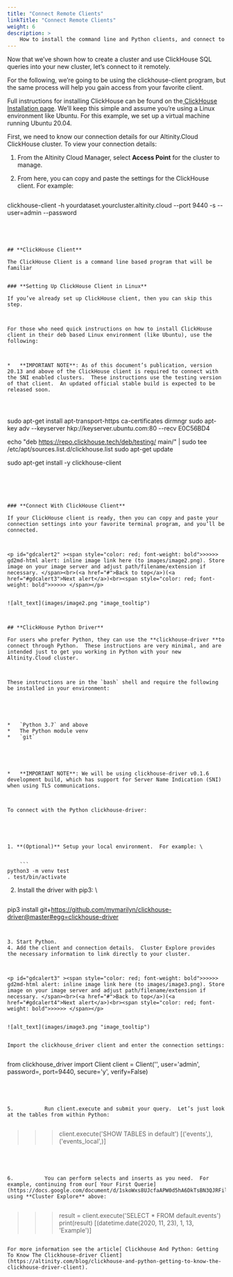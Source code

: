 ```yaml
---
title: "Connect Remote Clients"
linkTitle: "Connect Remote Clients"
weight: 6
description: >
    How to install the command line and Python clients, and connect to your Altinity.Cloud ClickHouse Cluster.
---
```


Now that we’ve shown how to create a cluster and use ClickHouse SQL queries into your new cluster, let’s connect to it remotely.

 

For the following, we’re going to be using the clickhouse-client program, but the same process will help you gain access from your favorite client.

 

Full instructions for installing ClickHouse can be found on the[ ClickHouse Installation page](https://clickhouse.tech/docs/en/getting-started/install/).  We’ll keep this simple and assume you’re using a Linux environment like Ubuntu.  For this example, we set up a virtual machine running Ubuntu 20.04.

 

First, we need to know our connection details for our Altinity.Cloud ClickHouse cluster.  To view your connection details:

 



1. From the Altinity Cloud Manager, select **Access Point** for the cluster to manage.
2. From here, you can copy and paste the settings for the ClickHouse client.  For example: 

    ```
clickhouse-client -h yourdataset.yourcluster.altinity.cloud --port 9440 -s --user=admin --password
```




## **ClickHouse Client**

The ClickHouse Client is a command line based program that will be familiar 


### **Setting Up ClickHouse Client in Linux**

If you’ve already set up ClickHouse client, then you can skip this step.

 

For those who need quick instructions on how to install ClickHouse client in their deb based Linux environment (like Ubuntu), use the following:



*   **IMPORTANT NOTE**: As of this document’s publication, version 20.13 and above of the ClickHouse client is required to connect with the SNI enabled clusters.  These instructions use the testing version of that client.  An updated official stable build is expected to be released soon.

 


```
sudo apt-get install apt-transport-https ca-certificates dirmngr
sudo apt-key adv --keyserver hkp://keyserver.ubuntu.com:80 --recv E0C56BD4
 
echo "deb https://repo.clickhouse.tech/deb/testing/ main/" | sudo tee \
    /etc/apt/sources.list.d/clickhouse.list
sudo apt-get update
 
sudo apt-get install -y clickhouse-client
```


 


### **Connect With ClickHouse Client**

If your ClickHouse client is ready, then you can copy and paste your connection settings into your favorite terminal program, and you’ll be connected.



<p id="gdcalert2" ><span style="color: red; font-weight: bold">>>>>>  gd2md-html alert: inline image link here (to images/image2.png). Store image on your image server and adjust path/filename/extension if necessary. </span><br>(<a href="#">Back to top</a>)(<a href="#gdcalert3">Next alert</a>)<br><span style="color: red; font-weight: bold">>>>>> </span></p>


![alt_text](images/image2.png "image_tooltip")



## **ClickHouse Python Driver**

For users who prefer Python, they can use the **clickhouse-driver **to connect through Python.  These instructions are very minimal, and are intended just to get you working in Python with your new Altinity.Cloud cluster.

 

These instructions are in the `bash` shell and require the following be installed in your environment:

 



*   `Python 3.7` and above
*   The Python module venv
*   `git`

 



*   **IMPORTANT NOTE**: We will be using clickhouse-driver v0.1.6 development build, which has support for Server Name Indication (SNI) when using TLS communications.

 

To connect with the Python clickhouse-driver:

 



1. **(Optional)** Setup your local environment.  For example: \


    ```
python3 -m venv test 
. test/bin/activate
```


2. Install the driver with pip3: \


    ```
pip3 install git+https://github.com/mymarilyn/clickhouse-driver@master#egg=clickhouse-driver
```


3. Start Python.
4. Add the client and connection details.  Cluster Explore provides the necessary information to link directly to your cluster.



<p id="gdcalert3" ><span style="color: red; font-weight: bold">>>>>>  gd2md-html alert: inline image link here (to images/image3.png). Store image on your image server and adjust path/filename/extension if necessary. </span><br>(<a href="#">Back to top</a>)(<a href="#gdcalert4">Next alert</a>)<br><span style="color: red; font-weight: bold">>>>>> </span></p>


![alt_text](images/image3.png "image_tooltip")


Import the clickhouse_driver client and enter the connection settings:


```
from clickhouse_driver import Client
client = Client('<HOSTNAME>', user='admin', password=<PASSWORD>, port=9440, secure='y', verify=False)
```


 

5.         	Run client.execute and submit your query.  Let’s just look at the tables from within Python:


```
>>> client.execute('SHOW TABLES in default')
[('events',), ('events_local',)]
```


 

6.         	You can perform selects and inserts as you need.  For example, continuing from our[ Your First Querie](https://docs.google.com/document/d/1skoWxs8UJcfaAPW0d5hA6DkTsBN3QJRFil_BmS9_YOA/edit#heading=h.pwrx6f4309bl)s using **Cluster Explore** above:


```
>>> result = client.execute('SELECT * FROM default.events')
>>> print(result)
[(datetime.date(2020, 11, 23), 1, 13, 'Example')]
```

For more information see the article[ Clickhouse And Python: Getting To Know The Clickhouse-driver Client](https://altinity.com/blog/clickhouse-and-python-getting-to-know-the-clickhouse-driver-client).
